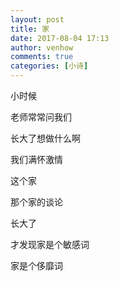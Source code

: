 ```yaml
---
layout: post
title: 家
date: 2017-08-04 17:13
author: venhow
comments: true
categories: [小诗]
---
```

小时候

老师常常问我们

长大了想做什么啊

我们满怀激情

这个家

那个家的谈论

长大了

才发现家是个敏感词

家是个侈靡词
